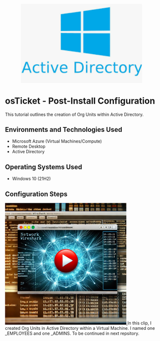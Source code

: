 <p align="center">
<p align="center">
  <img src="https://raw.githubusercontent.com/tcpiercy/creating-org-units/main/active%20directory%20snip.png" width="400">
</p>
  <h1>osTicket - Post-Install Configuration</h1>
This tutorial outlines the creation of Org Units within Active Directory.<br />



<h2>Environments and Technologies Used</h2>

- Microsoft Azure (Virtual Machines/Compute)
- Remote Desktop
- Active Directory


<h2>Operating Systems Used </h2>

- Windows 10</b> (21H2)



<h2>Configuration Steps</h2>

<a href="[https://drive.google.com/file/d/1wtcZP9u37IKxT53l0XAHxm5A10G3HyLV/view](https://www.youtube.com/watch?v=bTMG993DjBA)">
  <img src="https://raw.githubusercontent.com/tcpiercy/ping-linux-machine-azure/main/image.png" width="400">
</a>
In this clip, I created Org Units in Active Directory within a Virtual Machine. I named one _EMPLOYEES and one _ADMINS. To be continued in next repsitory.
</p>
<br />


